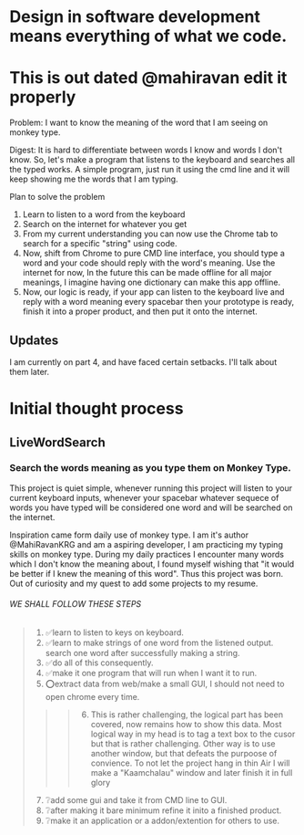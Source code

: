 # Design in software development means everything of what we code.
# This is out dated @mahiravan edit it properly
Problem: I want to know the meaning of the word that I am seeing on monkey type.

Digest: It is hard to differentiate between words I know and words I don't know. So, let's make a program that listens to the keyboard and searches all the typed works. A simple program, just run it using the cmd line and it will keep showing me the words that I am typing.



Plan to solve the problem
1. Learn to listen to a word from the keyboard
2. Search on the internet for whatever you get
3. From my current understanding you can now use the Chrome tab to search for a specific "string" using code. 
4. Now, shift from Chrome to pure CMD line interface, you should type a word and your code should reply with the word's meaning. Use the internet for now, In the future this can be made offline for all major meanings, I imagine having one dictionary can make this app offline.
5. Now, our logic is ready, if your app can listen to the keyboard live and reply with a word meaning every spacebar then your prototype is ready, finish it into a proper product, and then put it onto the internet.

## Updates 

I am currently on part 4, and have faced certain setbacks.
I'll talk about them later.

# Initial thought process

## LiveWordSearch
### Search the words meaning as you type them on Monkey Type.

This project is quiet simple, whenever running this project will listen to your current keyboard inputs, whenever your spacebar whatever sequece of words you have typed will be considered one word and will be searched on the internet.

Inspiration came form daily use of monkey type. I am it's author @MahiRavanKRG and am a aspiring developer, I am practicing my typing skills on monkey type. During my daily practices I encounter many words which I don't know the meaning about, I found myself wishing that "it would be better if I knew the meaning of this word". Thus this project was born. Out of curiosity and my quest to add some projects to my resume.

###### WE SHALL FOLLOW THESE STEPS
>  1. ✅learn to listen to keys on keyboard.
>  2. ✅learn to make strings of one word from the listened output.
search one word after successfully making a string.
>  3. ✅do all of this consequently.
>  4. ✅make it one program that will run when I want it to run.
>  5. ⭕extract data from web/make a small GUI, I should not need to open chrome every time.
>>>  6. This is rather challenging, the logical part has been covered, now remains how to show this data. Most logical way in my head is to tag a text box to the cusor but that is rather challenging. Other way is to use another window, but that defeats the purpoose of convience. To not let the project hang in thin Air I will make a "Kaamchalau" window and later finish it in full glory
>  7. ❔add some gui and take it from CMD line to GUI.
>  8. ❔after making it bare minimum refine it inito a finished product.
>  9. ❔make it an application or a addon/extention for others to use.
